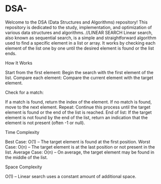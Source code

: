 # DSA-
Welcome to the DSA (Data Structures and Algorithms) repository! This repository is dedicated to the study, implementation, and optimization of various data structures and algorithms. 
//LINEAR SEARCH 
Linear search, also known as sequential search, is a simple and straightforward algorithm used to find a specific element in a list or array. It works by checking each element of the list one by one until the desired element is found or the list ends.

How It Works

Start from the first element: Begin the search with the first element of the list.
Compare each element: Compare the current element with the target element.

Check for a match:

If a match is found, return the index of the element.
If no match is found, move to the next element.
Repeat: Continue this process until the target element is found or the end of the list is reached.
End of list: If the target element is not found by the end of the list, return an indication that the element is not present (often -1 or null).

Time Complexity

Best Case: O(1) – The target element is found at the first position.
Worst Case: O(n) – The target element is at the last position or not present in the list.
Average Case: O(n) – On average, the target element may be found in the middle of the list.

Space Complexity

O(1) – Linear search uses a constant amount of additional space.

